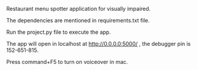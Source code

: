 Restaurant menu spotter application for visually impaired. 

The dependencies are mentioned in requirements.txt file.

Run the project.py file to execute the app.

The app will open in localhost at http://0.0.0.0:5000/ , the debugger pin is 152-651-815.

Press command+F5 to turn on voiceover in mac.
